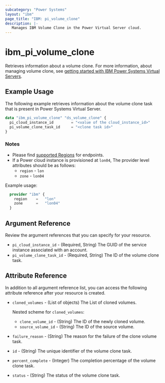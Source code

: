 ```yaml
---
subcategory: "Power Systems"
layout: "ibm"
page_title: "IBM: pi_volume_clone"
description: |-
   Manages IBM Volume Clone in the Power Virtual Server cloud.
---
```


# ibm_pi_volume_clone

Retrieves information about a volume clone. For more information, about managing volume clone, see [getting started with IBM Power Systems Virtual Servers](https://cloud.ibm.com/docs/power-iaas?topic=power-iaas-getting-started).

## Example Usage

The following example retrieves information about the volume clone task that is present in Power Systems Virtual Server.

```terraform
data "ibm_pi_volume_clone" "ds_volume_clone" {
  pi_cloud_instance_id        = "<value of the cloud_instance_id>"
  pi_volume_clone_task_id     = "<clone task id>"
}
```

### Notes

- Please find [supported Regions](https://cloud.ibm.com/apidocs/power-cloud#endpoint) for endpoints.
- If a Power cloud instance is provisioned at `lon04`, The provider level attributes should be as follows:
  - `region` - `lon`
  - `zone` - `lon04`

Example usage:
  
  ```terraform
    provider "ibm" {
      region    =   "lon"
      zone      =   "lon04"
    }
  ```

## Argument Reference

Review the argument references that you can specify for your resource.

- `pi_cloud_instance_id` - (Required, String) The GUID of the service instance associated with an account.
- `pi_volume_clone_task_id` - (Required, String) The ID of the volume clone task.

## Attribute Reference

In addition to all argument reference list, you can access the following attribute reference after your resource is created.

- `cloned_volumes` - (List of objects) The List of cloned volumes.
  
  Nested scheme for `cloned_volumes`:
  - `clone_volume_id` - (String) The ID of the newly cloned volume.
  - `source_volume_id` - (String) The ID of the source volume.
- `failure_reason` - (String) The reason for the failure of the clone volume task.
- `id` - (String) The unique identifier of the volume clone task.
- `percent_complete` - (Integer) The completion percentage of the volume clone task.
- `status` - (String) The status of the volume clone task.
